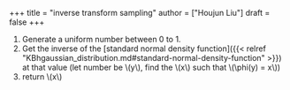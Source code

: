 +++
title = "inverse transform sampling"
author = ["Houjun Liu"]
draft = false
+++

1.  Generate a uniform number between 0 to 1.
2.  Get the inverse of the [standard normal density function]({{< relref "KBhgaussian_distribution.md#standard-normal-density-function" >}}) at that value (let number be \\(y\\), find the \\(x\\) such that \\(\phi(y) = x\\))
3.  return \\(x\\)

